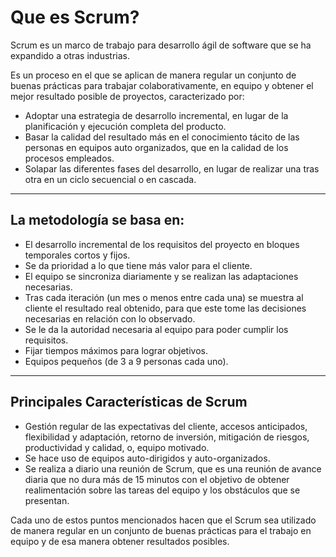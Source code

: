 # Que es Scrum?
Scrum es un marco de trabajo para desarrollo ágil de software que se ha expandido a otras industrias.

Es un proceso en el que se aplican de manera regular un conjunto de buenas prácticas para trabajar colaborativamente, en equipo y obtener el mejor resultado posible de proyectos, caracterizado por:

- Adoptar una estrategia de desarrollo incremental, en lugar de la planificación y ejecución completa del producto.
- Basar la calidad del resultado más en el conocimiento tácito de las personas en equipos auto organizados, que en la calidad de los procesos empleados.
- Solapar las diferentes fases del desarrollo, en lugar de realizar una tras otra en un ciclo secuencial o en cascada.

----

## La metodología se basa en:

- El desarrollo incremental de los requisitos del proyecto en bloques temporales cortos y fijos.
- Se da prioridad a lo que tiene más valor para el cliente.
- El equipo se sincroniza diariamente y se realizan las adaptaciones necesarias.
- Tras cada iteración (un mes o menos entre cada una) se muestra al cliente el resultado real obtenido, para que este tome las decisiones necesarias en relación con lo observado.
- Se le da la autoridad necesaria al equipo para poder cumplir los requisitos.
- Fijar tiempos máximos para lograr objetivos.
- Equipos pequeños (de 3 a 9 personas cada uno).

----

## Principales Características de Scrum

- Gestión regular de las expectativas del cliente, accesos anticipados, flexibilidad y adaptación, retorno de inversión, mitigación de riesgos, productividad y calidad, o, equipo motivado.
- Se hace uso de equipos auto-dirigidos y auto-organizados.
- Se realiza a diario una reunión de Scrum, que es una reunión de avance diaria que no dura más de 15 minutos con el objetivo de obtener realimentación sobre las tareas del equipo y los obstáculos que se presentan.

Cada uno de estos puntos mencionados hacen que el Scrum sea utilizado de manera regular en un conjunto de buenas prácticas para el trabajo en equipo y de esa manera obtener resultados posibles.